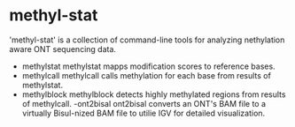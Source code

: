 # methyl-stat

'methyl-stat' is a collection of command-line tools for analyzing nethylation aware ONT sequencing data.

- methylstat
    methylstat mapps modification scores to reference bases. 
- methylcall
    methylcall calls methylation for each base from results of methylstat.
- methylblock
    methylblock detects highly methylated regions from results of methylcall.
-ont2bisal
    ont2bisal converts an ONT's BAM file to a virtually Bisul-nized BAM file to utilie IGV for detailed visualization.
